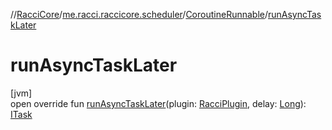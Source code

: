 //[RacciCore](../../../index.md)/[me.racci.raccicore.scheduler](../index.md)/[CoroutineRunnable](index.md)/[runAsyncTaskLater](run-async-task-later.md)

# runAsyncTaskLater

[jvm]\
open override fun [runAsyncTaskLater](run-async-task-later.md)(plugin: [RacciPlugin](../../me.racci.raccicore/-racci-plugin/index.md), delay: [Long](https://kotlinlang.org/api/latest/jvm/stdlib/kotlin/-long/index.html)): [ITask](../-i-task/index.md)
